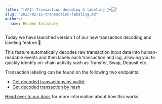 ```yaml
---
title: "[API] Transaction decoding & labeling 🔣➡🆒"
slug: "2023-02-16-transaction-labeling.md"
authors:
  name: Reuben Salisbury
---
```


Today we have launched version 1 of our new transaction decoding and labeling feature 🥳

This feature automatically decodes raw transaction input data into human-readable events and then labels each transaction and log, allowing you to quickly identify on-chain activity such as Transfer, Swap, Deposit etc.

Transaction labeling can be found on the following two endpoints:

- [Get decoded transactions by wallet](/web3-data-api/reference/get-decoded-wallet-transaction)
- [Get decoded transaction by hash](/web3-data-api/reference/get-decoded-transaction)

[Head over to our docs](https://docs.moralis.io/web3-data-api/transaction-labelling) for more information about how this works.
